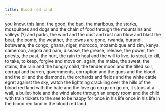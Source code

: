 ```yaml
---
title: Blood red land
---
```


you know, this land, the good, the bad, the maribous, the storks, mosquitoes and dogs and the chain of food through the mountains and valleys (?) and parks, the wind and the dust and rust can blow and blast the beat, the bomb, the weather, the towns are gone, rwanda, burundi, botswana, the congo, ghana, niger, morocco, mozambique and zim, kenya, cameroon, angola and nam, disease, the grease, release, the power, the priests, the past, the hurt, the rain to heal and the will to live, to steal, to kill, to take, to keep, forgive and move on, again, the maize, the sweat, the stains, the rain and the hungry child, the tender moon and the tilled soil, corrupt and barren, governments, corruption and the guns and the blood and the oil and the diamonds, the orchards and fields and the white cattle egret against the sky, watch the lightning crackling over the hills of the blood red land with the hate and the love go on go on go on, it stops at a wall, a bullet-hole and the wind alone through an empty room and the child with train tickets to the see to be happy for once in his life once in his life in the blood red land in the blood red land.
